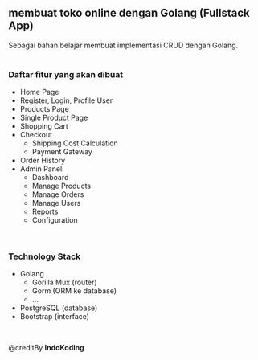 ## membuat toko online dengan Golang (Fullstack App)
Sebagai bahan belajar membuat implementasi CRUD dengan Golang. 
<br>
<br>

### Daftar fitur yang akan dibuat

-   Home Page
-   Register, Login, Profile User
-   Products Page
-   Single Product Page
-   Shopping Cart
-   Checkout
    -  Shipping Cost Calculation
    -  Payment Gateway
-   Order History
-   Admin Panel:
    -   Dashboard
    -   Manage Products
    -   Manage Orders
    -   Manage Users
    -   Reports
    -   Configuration

<br>

### Technology Stack
-   Golang
    -   Gorilla Mux (router)
    -   Gorm (ORM ke database)
    -   ...
-   PostgreSQL (database)
-   Bootstrap (interface)

<br>

@creditBy **IndoKoding**
